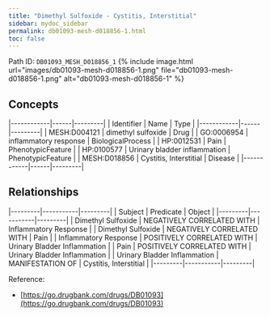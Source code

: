 ```yaml
---
title: "Dimethyl Sulfoxide - Cystitis, Interstitial"
sidebar: mydoc_sidebar
permalink: db01093-mesh-d018856-1.html
toc: false 
---
```



Path ID: `DB01093_MESH_D018856_1`
{% include image.html url="images/db01093-mesh-d018856-1.png" file="db01093-mesh-d018856-1.png" alt="db01093-mesh-d018856-1" %}

## Concepts

|------------|------|---------|
| Identifier | Name | Type    |
|------------|------|---------|
| MESH:D004121 | dimethyl sulfoxide | Drug |
| GO:0006954 | inflammatory response | BiologicalProcess |
| HP:0012531 | Pain | PhenotypicFeature |
| HP:0100577 | Urinary bladder inflammation | PhenotypicFeature |
| MESH:D018856 | Cystitis, Interstitial | Disease |
|------------|------|---------|

## Relationships

|---------|-----------|---------|
| Subject | Predicate | Object  |
|---------|-----------|---------|
| Dimethyl Sulfoxide | NEGATIVELY CORRELATED WITH | Inflammatory Response |
| Dimethyl Sulfoxide | NEGATIVELY CORRELATED WITH | Pain |
| Inflammatory Response | POSITIVELY CORRELATED WITH | Urinary Bladder Inflammation |
| Pain | POSITIVELY CORRELATED WITH | Urinary Bladder Inflammation |
| Urinary Bladder Inflammation | MANIFESTATION OF | Cystitis, Interstitial |
|---------|-----------|---------|

Reference: 
  - [https://go.drugbank.com/drugs/DB01093](https://go.drugbank.com/drugs/DB01093)
